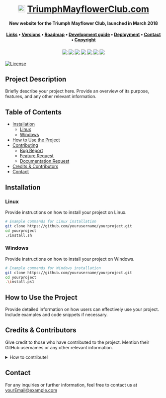 <div align="center">
    <h1>
        <img src="readmeicon.png" alt="TMC Emblem" height="23px">
        <a href="https://www.triumphmayflowerclub.com/">TriumphMayflowerClub.com</a>
    </h1>
    <h4><b>New website for the Triumph Mayflower Club, launched in March 2018</b></h4>
    <h4>
        <a href="#links">Links</a>
        •
        <a href="#versions">Versions</a>
        •
        <a href="#roadmap">Roadmap</a>
        •
        <a href="#development-guide">Development guide</a>
        •
        <a href="#deployment">Deployment</a>
        •
        <a href="#contact">Contact</a>
        •
        <a href="#copyright">Copyright</a>
    </h4>
    <h3>
        <a href="https://www.github.com/andiemmadavies">
            <img src="https://img.shields.io/badge/maintainer-%40andiemmadavies-yellow">
        </a>
        <a href="https://www.triumphmayflowerclub.com/">
            <img src="https://img.shields.io/website?url=http%3A%2F%2Fwww.triumphmayflowerclub.com%2F">
        </a>
        <a href="https://www.triumphmayflowerclub.com/news/2018/03/launchofthenewclubwebsite">
            <img src="https://img.shields.io/badge/launched-march%202018-teal">
        </a>
        <a href="https://www.github.com/Stack-in-a-box/triumphmayflowerclub.com/commits/master">
            <img src="https://img.shields.io/github/last-commit/Stack-in-a-box/triumphmayflowerclub.com?color=blue&label=updated">
        </a>
        <a href="https://www.github.com/Stack-in-a-box/triumphmayflowerclub.com/releases/latest">
            <img src="https://img.shields.io/github/v/release/Stack-in-a-box/triumphmayflowerclub.com?color=blueviolet&label=version">
        </a>
        <a href="#copyright">
            <img src="https://img.shields.io/badge/licence-%C2%A9-crimson">
        </a>
        <a href="https://www.facebook.com/triumphmayflowerclub">
            <img src="https://img.shields.io/badge/social-facebook-darkred">
        </a>
    </h3>
</div>

[![License](https://img.shields.io/badge/license-MIT-blue.svg)](LICENSE)

## Project Description

Briefly describe your project here. Provide an overview of its purpose, features, and any other relevant information.

## Table of Contents

- [Installation](#installation)
  - [Linux](#linux)
  - [Windows](#windows)
- [How to Use the Project](#how-to-use-the-project)
- [Contributing](#contributing)
  - [Bug Report](#bug-report)
  - [Feature Request](#feature-request)
  - [Documentation Request](#documentation-request)
- [Credits & Contributors](#credits--contributors)
- [Contact](#contact)

## Installation

### Linux

Provide instructions on how to install your project on Linux.

```bash
# Example commands for Linux installation
git clone https://github.com/yourusername/yourproject.git
cd yourproject
./install.sh
```

### Windows

Provide instructions on how to install your project on Windows.

```bash
# Example commands for Windows installation
git clone https://github.com/yourusername/yourproject.git
cd yourproject
.\install.ps1
```

## How to Use the Project
Provide detailed information on how users can effectively use your project. Include examples and code snippets if necessary.

## Credits & Contributors
Give credit to those who have contributed to the project. Mention their GitHub usernames or any other relevant information.

<details>
<summary>How to contribute!</summary>
We welcome contributions from the community! If you would like to contribute, please follow the guidelines below.

<details>
<summary>Bug Report</summary>
If you encounter a bug, please create a detailed bug report following the template in CONTRIBUTING.md.
</details>

<details>
<summary>Feature Request</summary>
If you have a feature request, please create an issue following the template in CONTRIBUTING.md.
</details>

<details>
<summary>Documentation Request</summary>
If you find any gaps in documentation or would like to suggest improvements, please create an issue following the template in CONTRIBUTING.md.
</details>
</details>

## Contact
For any inquiries or further information, feel free to contact us at yourEmail@example.com
